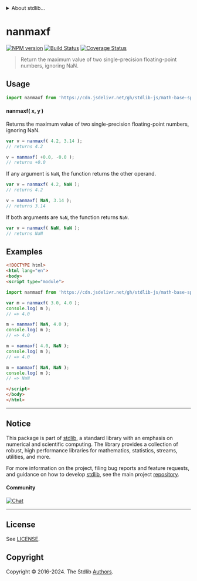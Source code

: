 <!--

@license Apache-2.0

Copyright (c) 2024 The Stdlib Authors.

Licensed under the Apache License, Version 2.0 (the "License");
you may not use this file except in compliance with the License.
You may obtain a copy of the License at

   http://www.apache.org/licenses/LICENSE-2.0

Unless required by applicable law or agreed to in writing, software
distributed under the License is distributed on an "AS IS" BASIS,
WITHOUT WARRANTIES OR CONDITIONS OF ANY KIND, either express or implied.
See the License for the specific language governing permissions and
limitations under the License.

-->


<details>
  <summary>
    About stdlib...
  </summary>
  <p>We believe in a future in which the web is a preferred environment for numerical computation. To help realize this future, we've built stdlib. stdlib is a standard library, with an emphasis on numerical and scientific computation, written in JavaScript (and C) for execution in browsers and in Node.js.</p>
  <p>The library is fully decomposable, being architected in such a way that you can swap out and mix and match APIs and functionality to cater to your exact preferences and use cases.</p>
  <p>When you use stdlib, you can be absolutely certain that you are using the most thorough, rigorous, well-written, studied, documented, tested, measured, and high-quality code out there.</p>
  <p>To join us in bringing numerical computing to the web, get started by checking us out on <a href="https://github.com/stdlib-js/stdlib">GitHub</a>, and please consider <a href="https://opencollective.com/stdlib">financially supporting stdlib</a>. We greatly appreciate your continued support!</p>
</details>

# nanmaxf

[![NPM version][npm-image]][npm-url] [![Build Status][test-image]][test-url] [![Coverage Status][coverage-image]][coverage-url] <!-- [![dependencies][dependencies-image]][dependencies-url] -->

> Return the maximum value of two single-precision floating-point numbers, ignoring NaN.

<!-- Section to include introductory text. Make sure to keep an empty line after the intro `section` element and another before the `/section` close. -->

<section class="intro">

</section>

<!-- /.intro -->

<!-- Package usage documentation. -->



<section class="usage">

## Usage

```javascript
import nanmaxf from 'https://cdn.jsdelivr.net/gh/stdlib-js/math-base-special-nanmaxf@esm/index.mjs';
```

#### nanmaxf( x, y )

Returns the maximum value of two single-precision floating-point numbers, ignoring NaN.

```javascript
var v = nanmaxf( 4.2, 3.14 );
// returns 4.2

v = nanmaxf( +0.0, -0.0 );
// returns +0.0
```

If any argument is `NaN`, the function returns the other operand.

```javascript
var v = nanmaxf( 4.2, NaN );
// returns 4.2

v = nanmaxf( NaN, 3.14 );
// returns 3.14
```

If both arguments are `NaN`, the function returns `NaN`.

```javascript
var v = nanmaxf( NaN, NaN );
// returns NaN
```

</section>

<!-- /.usage -->

<!-- Package usage notes. Make sure to keep an empty line after the `section` element and another before the `/section` close. -->

<section class="notes">

</section>

<!-- /.notes -->

<!-- Package usage examples. -->

<section class="examples">

## Examples

<!-- eslint no-undef: "error" -->

```html
<!DOCTYPE html>
<html lang="en">
<body>
<script type="module">

import nanmaxf from 'https://cdn.jsdelivr.net/gh/stdlib-js/math-base-special-nanmaxf@esm/index.mjs';

var m = nanmaxf( 3.0, 4.0 );
console.log( m );
// => 4.0

m = nanmaxf( NaN, 4.0 );
console.log( m );
// => 4.0

m = nanmaxf( 4.0, NaN );
console.log( m );
// => 4.0

m = nanmaxf( NaN, NaN );
console.log( m );
// => NaN

</script>
</body>
</html>
```

</section>

<!-- /.examples -->

<!-- C interface documentation. -->



<!-- Section for related `stdlib` packages. Do not manually edit this section, as it is automatically populated. -->

<section class="related">

</section>

<!-- /.related -->

<!-- Section for all links. Make sure to keep an empty line after the `section` element and another before the `/section` close. -->


<section class="main-repo" >

* * *

## Notice

This package is part of [stdlib][stdlib], a standard library with an emphasis on numerical and scientific computing. The library provides a collection of robust, high performance libraries for mathematics, statistics, streams, utilities, and more.

For more information on the project, filing bug reports and feature requests, and guidance on how to develop [stdlib][stdlib], see the main project [repository][stdlib].

#### Community

[![Chat][chat-image]][chat-url]

---

## License

See [LICENSE][stdlib-license].


## Copyright

Copyright &copy; 2016-2024. The Stdlib [Authors][stdlib-authors].

</section>

<!-- /.stdlib -->

<!-- Section for all links. Make sure to keep an empty line after the `section` element and another before the `/section` close. -->

<section class="links">

[npm-image]: http://img.shields.io/npm/v/@stdlib/math-base-special-nanmaxf.svg
[npm-url]: https://npmjs.org/package/@stdlib/math-base-special-nanmaxf

[test-image]: https://github.com/stdlib-js/math-base-special-nanmaxf/actions/workflows/test.yml/badge.svg?branch=main
[test-url]: https://github.com/stdlib-js/math-base-special-nanmaxf/actions/workflows/test.yml?query=branch:main

[coverage-image]: https://img.shields.io/codecov/c/github/stdlib-js/math-base-special-nanmaxf/main.svg
[coverage-url]: https://codecov.io/github/stdlib-js/math-base-special-nanmaxf?branch=main

<!--

[dependencies-image]: https://img.shields.io/david/stdlib-js/math-base-special-nanmaxf.svg
[dependencies-url]: https://david-dm.org/stdlib-js/math-base-special-nanmaxf/main

-->

[chat-image]: https://img.shields.io/gitter/room/stdlib-js/stdlib.svg
[chat-url]: https://app.gitter.im/#/room/#stdlib-js_stdlib:gitter.im

[stdlib]: https://github.com/stdlib-js/stdlib

[stdlib-authors]: https://github.com/stdlib-js/stdlib/graphs/contributors

[umd]: https://github.com/umdjs/umd
[es-module]: https://developer.mozilla.org/en-US/docs/Web/JavaScript/Guide/Modules

[deno-url]: https://github.com/stdlib-js/math-base-special-nanmaxf/tree/deno
[deno-readme]: https://github.com/stdlib-js/math-base-special-nanmaxf/blob/deno/README.md
[umd-url]: https://github.com/stdlib-js/math-base-special-nanmaxf/tree/umd
[umd-readme]: https://github.com/stdlib-js/math-base-special-nanmaxf/blob/umd/README.md
[esm-url]: https://github.com/stdlib-js/math-base-special-nanmaxf/tree/esm
[esm-readme]: https://github.com/stdlib-js/math-base-special-nanmaxf/blob/esm/README.md
[branches-url]: https://github.com/stdlib-js/math-base-special-nanmaxf/blob/main/branches.md

[stdlib-license]: https://raw.githubusercontent.com/stdlib-js/math-base-special-nanmaxf/main/LICENSE

<!-- <related-links> -->

<!-- </related-links> -->

</section>

<!-- /.links -->
